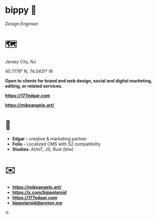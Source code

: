 # bippy 🚬
*Design Engineer*


# 🗺️
Jersey City, NJ

40.7178° N, 74.0431° W

**Open to clients for brand and web design, social and digital marketing, editing, or related services.**

**https://177edgar.com**

**https://mikeangelo.art/**

# 🚀
- **Edgar -** creative & marketing partner
- **Folio -** Localized CMS with S2 compatibility
- **Studies:** AI/IoT, JS, Rust (btw)
  

# ✉️
- **https://mikeangelo.art/**
- **https://x.com/bippolaroid**
- **https://177edgar.com**
- **bippolaroid@proton.me**

♋

<!---
bippolaroid/bippolaroid is a ✨ special ✨ repository because its `README.md` (this file) appears on your GitHub profile.
You can click the Preview link to take a look at your changes.
--->
